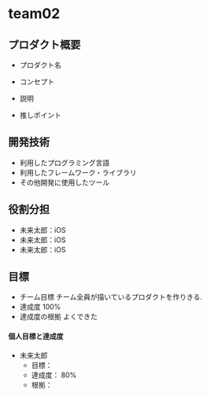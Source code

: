 # team02

## プロダクト概要
- プロダクト名

- コンセプト

- 説明

- 推しポイント

## 開発技術
- 利用したプログラミング言語
- 利用したフレームワーク・ライブラリ
- その他開発に使用したツール

## 役割分担
- 未来太郎：iOS
- 未来太郎：iOS
- 未来太郎：iOS

## 目標
- チーム目標
チーム全員が描いているプロダクトを作りきる.
- 達成度
100%
- 達成度の根拠
よくできた

#### 個人目標と達成度
- 未来太郎  
  - 目標：  
  - 達成度： 80%  
  - 根拠：  
